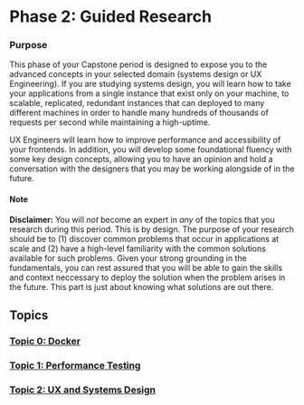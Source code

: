 # Phase 2: Guided Research

### Purpose
This phase of your Capstone period is designed to expose you to the advanced concepts in your selected domain (systems design or UX Engineering). If you are studying systems design, you will learn how to take your applications from a single instance that exist only on your machine, to scalable, replicated, redundant instances that can deployed to many different machines in order to handle many hundreds of thousands of requests per second while maintaining a high-uptime. 

UX Engineers will learn how to improve performance and accessibility of your frontends. In addition, you will develop some foundational fluency with some key design concepts, allowing you to have an opinion and hold a conversation with the designers that you may be working alongside of in the future.

#### Note
**Disclaimer:** You will _not_ become an expert in _any_ of the topics that you research during this period. This is by design. The purpose of your research should be to (1) discover common problems that occur in applications at scale and (2) have a high-level familiarity with the common solutions available for such problems. Given your strong grounding in the fundamentals, you can rest assured that you will be able to gain the skills and context neccessary to deploy the solution when the problem arises in the future. This part is just about knowing what solutions are out there.

## Topics
### [Topic 0: Docker](topic-0-docker)
### [Topic 1: Performance Testing](topic-1-performance-testing)
### [Topic 2: UX and Systems Design](topic-2-ux-and-systems-design)
